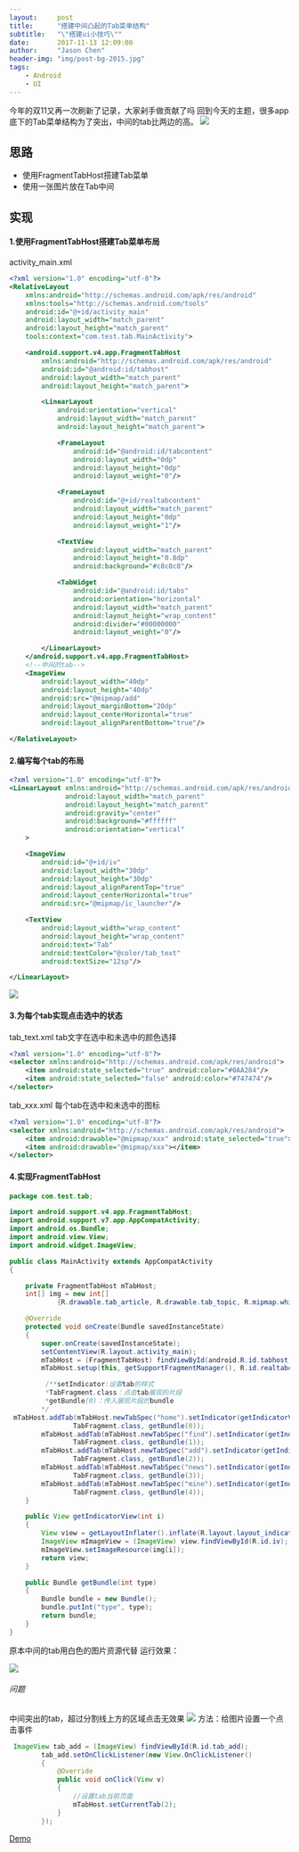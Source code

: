 ```yaml
---
layout:     post
title:      "搭建中间凸起的Tab菜单结构"
subtitle:   "\"搭建ui小技巧\""
date:       2017-11-13 12:09:00
author:     "Jason Chen"
header-img: "img/post-bg-2015.jpg"
tags:
    - Android
    - UI
---
```


今年的双11又再一次刷新了记录，大家剁手做贡献了吗
回到今天的主题，很多app底下的Tab菜单结构为了突出，中间的tab比两边的高。
![](http://upload-images.jianshu.io/upload_images/7793862-cadde2489c46f67a.png?imageMogr2/auto-orient/strip%7CimageView2/2/w/1240)

## 思路

- 使用FragmentTabHost搭建Tab菜单
- 使用一张图片放在Tab中间

## 实现

#### 1.使用FragmentTabHost搭建Tab菜单布局
activity_main.xml
```xml
<?xml version="1.0" encoding="utf-8"?>
<RelativeLayout
    xmlns:android="http://schemas.android.com/apk/res/android"
    xmlns:tools="http://schemas.android.com/tools"
    android:id="@+id/activity_main"
    android:layout_width="match_parent"
    android:layout_height="match_parent"
    tools:context="com.test.tab.MainActivity">

    <android.support.v4.app.FragmentTabHost
        xmlns:android="http://schemas.android.com/apk/res/android"
        android:id="@android:id/tabhost"
        android:layout_width="match_parent"
        android:layout_height="match_parent">

        <LinearLayout
            android:orientation="vertical"
            android:layout_width="match_parent"
            android:layout_height="match_parent">

            <FrameLayout
                android:id="@android:id/tabcontent"
                android:layout_width="0dp"
                android:layout_height="0dp"
                android:layout_weight="0"/>

            <FrameLayout
                android:id="@+id/realtabcontent"
                android:layout_width="match_parent"
                android:layout_height="0dp"
                android:layout_weight="1"/>

            <TextView
                android:layout_width="match_parent"
                android:layout_height="0.8dp"
                android:background="#c8c8c8"/>

            <TabWidget
                android:id="@android:id/tabs"
                android:orientation="horizontal"
                android:layout_width="match_parent"
                android:layout_height="wrap_content"
                android:divider="#00000000"
                android:layout_weight="0"/>

        </LinearLayout>
    </android.support.v4.app.FragmentTabHost>
    <!--中间的tab-->
    <ImageView
        android:layout_width="40dp"
        android:layout_height="40dp"
        android:src="@mipmap/add"
        android:layout_marginBottom="20dp"
        android:layout_centerHorizontal="true"
        android:layout_alignParentBottom="true"/>

</RelativeLayout>
```

#### 2.编写每个tab的布局
```xml
<?xml version="1.0" encoding="utf-8"?>
<LinearLayout xmlns:android="http://schemas.android.com/apk/res/android"
              android:layout_width="match_parent"
              android:layout_height="match_parent"
              android:gravity="center"
              android:background="#ffffff"
              android:orientation="vertical"
    >

    <ImageView
        android:id="@+id/iv"
        android:layout_width="30dp"
        android:layout_height="30dp"
        android:layout_alignParentTop="true"
        android:layout_centerHorizontal="true"
        android:src="@mipmap/ic_launcher"/>

    <TextView
        android:layout_width="wrap_content"
        android:layout_height="wrap_content"
        android:text="Tab"
        android:textColor="@color/tab_text"
        android:textSize="12sp"/>

</LinearLayout>
```

![](http://upload-images.jianshu.io/upload_images/7793862-08b8619866b953c8.png?imageMogr2/auto-orient/strip%7CimageView2/2/w/1240)

#### 3.为每个tab实现点击选中的状态
tab_text.xml
tab文字在选中和未选中的颜色选择

```xml
<?xml version="1.0" encoding="utf-8"?>
<selector xmlns:android="http://schemas.android.com/apk/res/android">
    <item android:state_selected="true" android:color="#0AA284"/>
    <item android:state_selected="false" android:color="#747474"/>
</selector>
```

tab_xxx.xml
每个tab在选中和未选中的图标

```xml
<?xml version="1.0" encoding="utf-8"?>
<selector xmlns:android="http://schemas.android.com/apk/res/android">
    <item android:drawable="@mipmap/xxx" android:state_selected="true"></item>
    <item android:drawable="@mipmap/xxx"></item>
</selector>
```

#### 4.实现FragmentTabHost
```java
package com.test.tab;

import android.support.v4.app.FragmentTabHost;
import android.support.v7.app.AppCompatActivity;
import android.os.Bundle;
import android.view.View;
import android.widget.ImageView;

public class MainActivity extends AppCompatActivity
{

    private FragmentTabHost mTabHost;
    int[] img = new int[]
            {R.drawable.tab_article, R.drawable.tab_topic, R.mipmap.white, R.drawable.tab_mag, R.drawable.tab_site};

    @Override
    protected void onCreate(Bundle savedInstanceState)
    {
        super.onCreate(savedInstanceState);
        setContentView(R.layout.activity_main);
        mTabHost = (FragmentTabHost) findViewById(android.R.id.tabhost);
        mTabHost.setup(this, getSupportFragmentManager(), R.id.realtabcontent);

         /**setIndicator:设置tab的样式
         *TabFragment.class：点击tab展现的片段
         *getBundle(0)：传入展现片段的bundle
        */
 mTabHost.addTab(mTabHost.newTabSpec("home").setIndicator(getIndicatorView(0)),
                TabFragment.class, getBundle(0));
        mTabHost.addTab(mTabHost.newTabSpec("find").setIndicator(getIndicatorView(1)),
                TabFragment.class, getBundle(1));
        mTabHost.addTab(mTabHost.newTabSpec("add").setIndicator(getIndicatorView(2)),
                TabFragment.class, getBundle(2));
        mTabHost.addTab(mTabHost.newTabSpec("news").setIndicator(getIndicatorView(3)),
                TabFragment.class, getBundle(3));
        mTabHost.addTab(mTabHost.newTabSpec("mine").setIndicator(getIndicatorView(4)),
                TabFragment.class, getBundle(4));
    }

    public View getIndicatorView(int i)
    {
        View view = getLayoutInflater().inflate(R.layout.layout_indicator_view, null);
        ImageView mImageView = (ImageView) view.findViewById(R.id.iv);
        mImageView.setImageResource(img[i]);
        return view;
    }

    public Bundle getBundle(int type)
    {
        Bundle bundle = new Bundle();
        bundle.putInt("type", type);
        return bundle;
    }
}

```

原本中间的tab用白色的图片资源代替
运行效果：

![](http://upload-images.jianshu.io/upload_images/7793862-21adbfe2aeb1226f.gif?imageMogr2/auto-orient/strip%7CimageView2/2/w/1240)

###### 问题
中间突出的tab，超过分割线上方的区域点击无效果
![](http://upload-images.jianshu.io/upload_images/7793862-66725bc506403e84.png?imageMogr2/auto-orient/strip%7CimageView2/2/w/1240)
方法：给图片设置一个点击事件

```java
 ImageView tab_add = (ImageView) findViewById(R.id.tab_add);
        tab_add.setOnClickListener(new View.OnClickListener()
        {
            @Override
            public void onClick(View v)
            {
                //设置tab当前页面
                mTabHost.setCurrentTab(2);
            }
        });
```

[Demo](https://github.com/CzSam/Democzs/tree/master/%E4%B8%AD%E9%97%B4%E5%87%B8%E8%B5%B7%E7%9A%84tab)